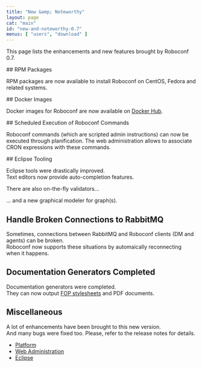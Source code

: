 ```yaml
---
title: "New &amp; Noteworthy"
layout: page
cat: "main"
id: "new-and-noteworthy-0.7"
menus: [ "users", "download" ]
---
```


This page lists the enhancements and new features brought by Roboconf 0.7.


## RPM Packages

RPM packages are now available to install Roboconf on CentOS, Fedora and related systems.


## Docker Images

Docker images for Roboconf are now available on [Docker Hub](https://hub.docker.com).


## Scheduled Execution of Roboconf Commands

Roboconf commands (which are scripted admin instructions) can now be executed through
planification. The web administration allows to associate CRON expressions with these commands.


## Eclipse Tooling

Eclipse tools were drastically improved.  
Text editors now provide auto-completion features. 

There are also on-the-fly validators...

... and a new graphical modeler for graph(s).


## Handle Broken Connections to RabbitMQ

Sometimes, connections between RabbitMQ and Roboconf clients (DM and agents) can be broken.  
Roboconf now supports these situations by automaically reconnecting when it happens.


## Documentation Generators Completed

Documentation generators were completed.  
They can now output [FOP stylesheets](https://xmlgraphics.apache.org/fop/) and PDF documents.


## Miscellaneous

A lot of enhancements have been brought to this new version.  
And many bugs were fixed too. Please, refer to the release notes for details.

* [Platform](https://github.com/roboconf/roboconf-platform/issues?utf8=%E2%9C%93&q=milestone%3A0.7)
* [Web Administration](https://github.com/roboconf/roboconf-web-administration/issues?utf8=%E2%9C%93&q=milestone%3A0.7)
* [Eclipse](https://github.com/roboconf/roboconf-eclipse/issues?q=milestone%3A0.7)

